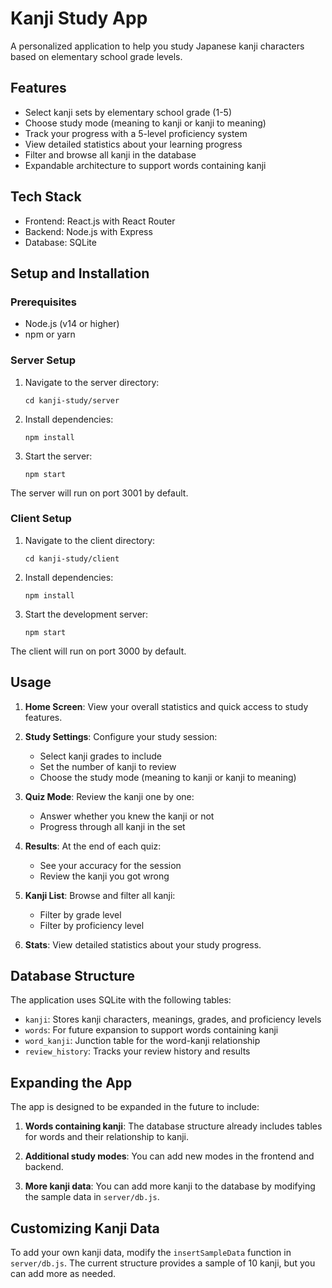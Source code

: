 # Kanji Study App

A personalized application to help you study Japanese kanji characters based on elementary school grade levels.

## Features

- Select kanji sets by elementary school grade (1-5)
- Choose study mode (meaning to kanji or kanji to meaning)
- Track your progress with a 5-level proficiency system
- View detailed statistics about your learning progress
- Filter and browse all kanji in the database
- Expandable architecture to support words containing kanji

## Tech Stack

- Frontend: React.js with React Router
- Backend: Node.js with Express
- Database: SQLite

## Setup and Installation

### Prerequisites

- Node.js (v14 or higher)
- npm or yarn

### Server Setup

1. Navigate to the server directory:
   ```
   cd kanji-study/server
   ```

2. Install dependencies:
   ```
   npm install
   ```

3. Start the server:
   ```
   npm start
   ```

The server will run on port 3001 by default.

### Client Setup

1. Navigate to the client directory:
   ```
   cd kanji-study/client
   ```

2. Install dependencies:
   ```
   npm install
   ```

3. Start the development server:
   ```
   npm start
   ```

The client will run on port 3000 by default.

## Usage

1. **Home Screen**: View your overall statistics and quick access to study features.

2. **Study Settings**: Configure your study session:
   - Select kanji grades to include
   - Set the number of kanji to review
   - Choose the study mode (meaning to kanji or kanji to meaning)

3. **Quiz Mode**: Review the kanji one by one:
   - Answer whether you knew the kanji or not
   - Progress through all kanji in the set

4. **Results**: At the end of each quiz:
   - See your accuracy for the session
   - Review the kanji you got wrong

5. **Kanji List**: Browse and filter all kanji:
   - Filter by grade level
   - Filter by proficiency level

6. **Stats**: View detailed statistics about your study progress.

## Database Structure

The application uses SQLite with the following tables:

- `kanji`: Stores kanji characters, meanings, grades, and proficiency levels
- `words`: For future expansion to support words containing kanji
- `word_kanji`: Junction table for the word-kanji relationship
- `review_history`: Tracks your review history and results

## Expanding the App

The app is designed to be expanded in the future to include:

1. **Words containing kanji**: The database structure already includes tables for words and their relationship to kanji.

2. **Additional study modes**: You can add new modes in the frontend and backend.

3. **More kanji data**: You can add more kanji to the database by modifying the sample data in `server/db.js`.

## Customizing Kanji Data

To add your own kanji data, modify the `insertSampleData` function in `server/db.js`. The current structure provides a sample of 10 kanji, but you can add more as needed.